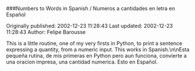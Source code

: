 ###Numbers to Words in Spanish / Numeros a cantidades en letra en Español

Originally published: 2002-12-23 11:28:43
Last updated: 2002-12-23 11:28:43
Author: Felipe Barousse

This is a little routine, one of my very firsts in Python, to print a sentence expressing a quantity, from a numeric input. This works in Spanish.\n\nEsta pequeña rutina, de mis primeras en Python pero aun funciona, convierte a una oracion impresa, una cantidad numerica.  Esto en Español.